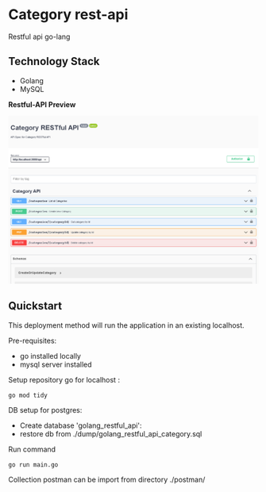 # Category rest-api
Restful api go-lang

## Technology Stack
- Golang 
- MySQL


**Restful-API Preview**

![Screenshot](swagger.PNG)

## Quickstart


This deployment method will run the application in an existing localhost.

Pre-requisites:
- go installed locally
- mysql server installed


Setup repository go for localhost :
```
go mod tidy
```

DB setup for postgres:

- Create database 'golang_restful_api':
- restore db from ./dump/golang_restful_api_category.sql


Run command

```
go run main.go
```

Collection postman can be import from directory ./postman/


